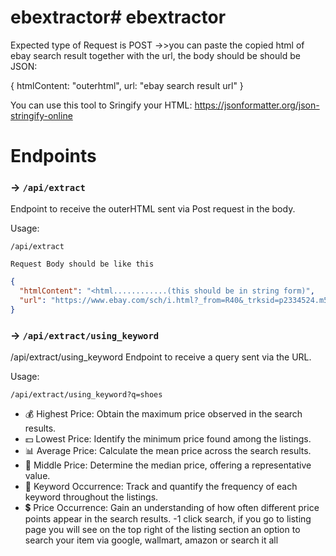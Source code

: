 # ebextractor# ebextractor

Expected type of Request is POST
->>you can paste the copied html of ebay search result together with the url, the body should be should be JSON:


{
 htmlContent: "outerhtml",
 url: "ebay search result url"
}

You can use this tool to Sringify your HTML: https://jsonformatter.org/json-stringify-online




# Endpoints

### -> `/api/extract`

Endpoint to receive the outerHTML sent via Post request in the body.

Usage:
```
/api/extract
```
`Request Body should be like this`
```json
{
  "htmlContent": "<html............(this should be in string form)",
  "url": "https://www.ebay.com/sch/i.html?_from=R40&_trksid=p2334524.m570.l1311&_nkw=shoes&_sacat=0&LH_TitleDesc=0&_odkw=rinnai&_osacat=0"
}
```


### -> `/api/extract/using_keyword`

/api/extract/using_keyword
Endpoint to receive a query sent via the URL.

Usage:
```
/api/extract/using_keyword?q=shoes

```



- 💰 Highest Price: Obtain the maximum price observed in the search results.
- 💵 Lowest Price: Identify the minimum price found among the listings.
- 📊 Average Price: Calculate the mean price across the search results.
- 🎯 Middle Price: Determine the median price, offering a representative value.
- 🔑 Keyword Occurrence: Track and quantify the frequency of each keyword throughout the listings.
- 💲 Price Occurrence: Gain an understanding of how often different price points appear in the search results.
-1 click search, if you go to listing page you will see on the top right of the listing section an option to search your item via google, wallmart, amazon or search it all


